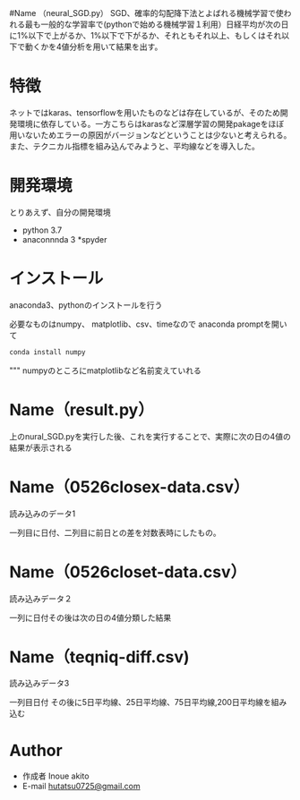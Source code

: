 #Name （neural_SGD.py）
SGD、確率的勾配降下法とよばれる機械学習で使われる最も一般的な学習率で(pythonで始める機械学習１利用）日経平均が次の日に1%以下で上がるか、1%以下で下がるか、それともそれ以上、もしくはそれ以下で動くかを4値分析を用いて結果を出す。

# 特徴

ネットではkaras、tensorflowを用いたものなどは存在しているが、そのため開発環境に依存している。一方こちらはkarasなど深層学習の開発pakageをほぼ用いないためエラーの原因がバージョンなどということは少ないと考えられる。また、テクニカル指標を組み込んでみようと、平均線などを導入した。

# 開発環境
とりあえず、自分の開発環境

* python 3.7
* anaconnnda 3
*spyder
# インストール

anaconda3、pythonのインストールを行う

必要なものはnumpy、 matplotlib、csv、timeなので
anaconda promptを開いて

```bash
conda install numpy
```
"""
numpyのところにmatplotlibなど名前変えていれる



# Name（result.py）
 
上のnural_SGD.pyを実行した後、これを実行することで、実際に次の日の4値の結果が表示される 



# Name（0526closex-data.csv）

読み込みのデータ1 

一列目に日付、二列目に前日との差を対数表時にしたもの。



# Name（0526closet-data.csv）
読み込みデータ２

一列に日付その後は次の日の4値分類した結果


# Name（teqniq-diff.csv)
読み込みデータ3

一列目日付
その後に5日平均線、25日平均線、75日平均線,200日平均線を組み込む




# Author

* 作成者
Inoue akito
* E-mail
hutatsu0725@gmail.com
